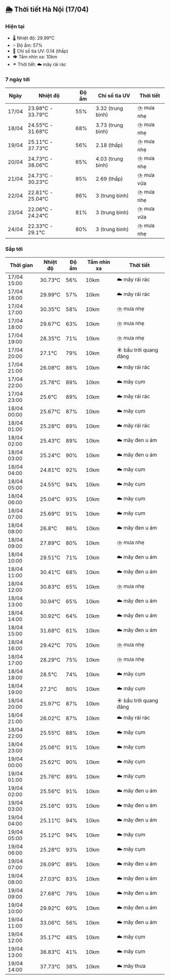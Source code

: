 ## 🌦️ Thời tiết Hà Nội (17/04)

### Hiện tại

- 🌡️ Nhiệt độ: 29.99℃
- 💦 Độ ẩm: 57%
- 🌟 Chỉ số tia UV: 0.14 (thấp)
- 👁️ Tầm nhìn xa: 10km
- ☂️ Thời tiết: ☁️ mây rải rác

### 7 ngày tới

| Ngày | Nhiệt độ | Độ ẩm | Chỉ số tia UV | Thời tiết |
| --- | --- | --- | --- | --- |
| 17/04 | 23.98℃ - 33.79℃ | 55% | 3.32 (trung bình) | ⛈️ mưa nhẹ |
| 18/04 | 24.55℃ - 31.68℃ | 68% | 3.73 (trung bình) | ⛈️ mưa nhẹ |
| 19/04 | 25.11℃ - 37.73℃ | 56% | 2.18 (thấp) | ⛈️ mưa nhẹ |
| 20/04 | 24.73℃ - 38.06℃ | 65% | 4.03 (trung bình) | ⛈️ mưa nhẹ |
| 21/04 | 24.73℃ - 30.23℃ | 85% | 2.69 (thấp) | ⛈️ mưa vừa |
| 22/04 | 22.81℃ - 25.04℃ | 86% | 3 (trung bình) | ⛈️ mưa nhẹ |
| 23/04 | 22.06℃ - 24.24℃ | 81% | 3 (trung bình) | ⛈️ mưa vừa |
| 24/04 | 22.33℃ - 29.1℃ | 80% | 3 (trung bình) | ⛈️ mưa nhẹ |

### Sắp tới

| Thời gian | Nhiệt độ | Độ ẩm | Tầm nhìn xa | Thời tiết |
| --- | --- | --- | --- | --- |
| 17/04 15:00 | 30.73℃ | 56% | 10km | ☁️ mây rải rác |
| 17/04 16:00 | 29.99℃ | 57% | 10km | ☁️ mây rải rác |
| 17/04 17:00 | 30.35℃ | 58% | 10km | ⛈️ mưa nhẹ |
| 17/04 18:00 | 29.67℃ | 63% | 10km | ⛈️ mưa nhẹ |
| 17/04 19:00 | 28.35℃ | 71% | 10km | ⛈️ mưa nhẹ |
| 17/04 20:00 | 27.1℃ | 79% | 10km | ☀️ bầu trời quang đãng |
| 17/04 21:00 | 26.08℃ | 86% | 10km | ☁️ mây rải rác |
| 17/04 22:00 | 25.76℃ | 89% | 10km | ☁️ mây cụm |
| 17/04 23:00 | 25.6℃ | 89% | 10km | ☁️ mây rải rác |
| 18/04 00:00 | 25.67℃ | 87% | 10km | ☁️ mây cụm |
| 18/04 01:00 | 25.28℃ | 89% | 10km | ☁️ mây rải rác |
| 18/04 02:00 | 25.43℃ | 89% | 10km | ☁️ mây đen u ám |
| 18/04 03:00 | 25.24℃ | 90% | 10km | ☁️ mây đen u ám |
| 18/04 04:00 | 24.81℃ | 92% | 10km | ☁️ mây cụm |
| 18/04 05:00 | 24.55℃ | 94% | 10km | ☁️ mây cụm |
| 18/04 06:00 | 25.04℃ | 93% | 10km | ☁️ mây cụm |
| 18/04 07:00 | 25.69℃ | 91% | 10km | ☁️ mây cụm |
| 18/04 08:00 | 26.8℃ | 86% | 10km | ☁️ mây đen u ám |
| 18/04 09:00 | 27.89℃ | 80% | 10km | ⛈️ mưa nhẹ |
| 18/04 10:00 | 29.51℃ | 71% | 10km | ☁️ mây đen u ám |
| 18/04 11:00 | 30.41℃ | 68% | 10km | ☁️ mây đen u ám |
| 18/04 12:00 | 30.83℃ | 65% | 10km | ⛈️ mưa nhẹ |
| 18/04 13:00 | 30.94℃ | 65% | 10km | ☁️ mây đen u ám |
| 18/04 14:00 | 30.92℃ | 64% | 10km | ☁️ mây đen u ám |
| 18/04 15:00 | 31.68℃ | 61% | 10km | ☁️ mây đen u ám |
| 18/04 16:00 | 29.42℃ | 70% | 10km | ⛈️ mưa nhẹ |
| 18/04 17:00 | 28.29℃ | 75% | 10km | ⛈️ mưa nhẹ |
| 18/04 18:00 | 28.5℃ | 74% | 10km | ☁️ mây cụm |
| 18/04 19:00 | 27.2℃ | 80% | 10km | ☁️ mây cụm |
| 18/04 20:00 | 25.97℃ | 87% | 10km | ☀️ bầu trời quang đãng |
| 18/04 21:00 | 26.02℃ | 87% | 10km | ☁️ mây rải rác |
| 18/04 22:00 | 25.55℃ | 88% | 10km | ☁️ mây cụm |
| 18/04 23:00 | 25.06℃ | 91% | 10km | ☁️ mây cụm |
| 19/04 00:00 | 25.62℃ | 90% | 10km | ☁️ mây cụm |
| 19/04 01:00 | 25.76℃ | 89% | 10km | ☁️ mây cụm |
| 19/04 02:00 | 25.56℃ | 91% | 10km | ☁️ mây đen u ám |
| 19/04 03:00 | 25.16℃ | 93% | 10km | ☁️ mây đen u ám |
| 19/04 04:00 | 25.11℃ | 94% | 10km | ☁️ mây đen u ám |
| 19/04 05:00 | 25.12℃ | 94% | 10km | ☁️ mây cụm |
| 19/04 06:00 | 25.28℃ | 93% | 10km | ☁️ mây cụm |
| 19/04 07:00 | 26.09℃ | 89% | 10km | ☁️ mây đen u ám |
| 19/04 08:00 | 27.03℃ | 83% | 10km | ☁️ mây đen u ám |
| 19/04 09:00 | 27.68℃ | 79% | 10km | ☁️ mây đen u ám |
| 19/04 10:00 | 29.92℃ | 69% | 10km | ☁️ mây đen u ám |
| 19/04 11:00 | 33.06℃ | 56% | 10km | ☁️ mây đen u ám |
| 19/04 12:00 | 35.17℃ | 48% | 10km | ☁️ mây cụm |
| 19/04 13:00 | 36.83℃ | 41% | 10km | ☁️ mây cụm |
| 19/04 14:00 | 37.73℃ | 38% | 10km | ☁️ mây thưa |
